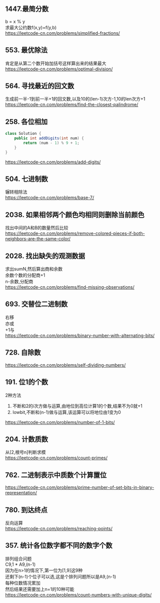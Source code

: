 ## 1447.最简分数

b = x % y  
求最大公约数f(x,y)=f(y,b)  
https://leetcode-cn.com/problems/simplified-fractions/

## 553. 最优除法

肯定是从第二个数开始加括号这样算出来的结果最大  
https://leetcode-cn.com/problems/optimal-division/

## 564. 寻找最近的回文数

生成前一半-1到前一半+1的回文数,以及10的(len-1)次方-1,10的len次方+1  
https://leetcode-cn.com/problems/find-the-closest-palindrome/

## 258. 各位相加

```java
class Solution {
    public int addDigits(int num) {
        return (num - 1) % 9 + 1;
    }
}
```

https://leetcode-cn.com/problems/add-digits/

## 504. 七进制数

辗转相除法  
https://leetcode-cn.com/problems/base-7/

## 2038. 如果相邻两个颜色均相同则删除当前颜色

找出中间的A和B的数量然后比较  
https://leetcode-cn.com/problems/remove-colored-pieces-if-both-neighbors-are-the-same-color/

## 2028. 找出缺失的观测数据

求出sumN,然后算出商和余数  
余数个数的分配商+1  
n-余数,分配商  
https://leetcode-cn.com/problems/find-missing-observations/

## 693. 交替位二进制数

右移  
亦或  
+1与  
https://leetcode-cn.com/problems/binary-number-with-alternating-bits/

## 728. 自除数

https://leetcode-cn.com/problems/self-dividing-numbers/

## 191. 位1的个数

2种方法

1. 不断和2的i次方做与运算,由地位到高位计算1的个数,结果不为0就+1
2. lowbit,不断和(n-1)做与运算,该运算可以将地位由1变为0

https://leetcode-cn.com/problems/number-of-1-bits/

## 204. 计数质数

从[2,根号n]判断求模  
https://leetcode-cn.com/problems/count-primes/

## 762. 二进制表示中质数个计算置位

https://leetcode-cn.com/problems/prime-number-of-set-bits-in-binary-representation/

## 780. 到达终点

反向运算  
https://leetcode-cn.com/problems/reaching-points/

## 357. 统计各位数字都不同的数字个数

排列组合问题  
C9,1 * A9,(n-1)  
因为在n>1的情况下,第一位为[1,9]这9种  
还剩下(n-1)个位子可以选,这是个排列问题所以是A9,(n-1)  
每种位数情况累加  
然后结果还需要加上n=1的10种可能  
https://leetcode-cn.com/problems/count-numbers-with-unique-digits/